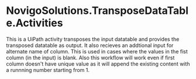# NovigoSolutions.TransposeDataTable.Activities
This is a UiPath activity transposes the input datatable and provides the transposed datatable as output. It also recieves an addtional input for alternate name of column. This is used in cases where the values in the fist column (in the input) is blank. Also this workflow will work even if first column doesn't have unique value as it will append the existing content with a runnning number starting from 1.
